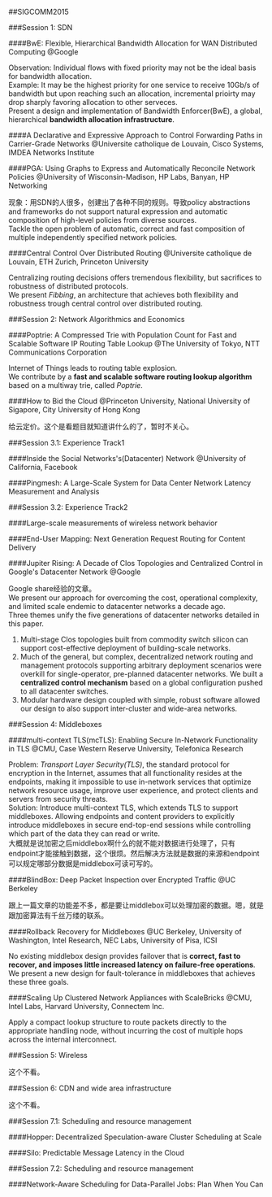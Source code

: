 ##SIGCOMM2015

###Session 1: SDN

####BwE: Flexible, Hierarchical Bandwidth Allocation for WAN Distributed Computing
@Google  

Observation: Individual flows with fixed priority may not be the ideal basis for bandwidth allocation.  
Example: It may be the highest priority for one service to receive 10Gb/s of bandwidth but upon reaching such an allocation, incremental prioirty may drop sharply favoring allocation to other serveces.  
Present a design and implementation of Bandwidth Enforcer(BwE), a global, hierarchical **bandwidth allocation infrastructure**.  

####A Declarative and Expressive Approach to Control Forwarding Paths in Carrier-Grade Networks
@Universite catholique de Louvain, Cisco Systems, IMDEA Networks Institute  

####PGA: Using Graphs to Express and Automatically Reconcile Network Policies
@University of Wisconsin-Madison, HP Labs, Banyan, HP Networking  

现象：用SDN的人很多，创建出了各种不同的规则。导致policy abstractions and frameworks do not support natural expression and automatic composition of high-level policies from diverse sources.  
Tackle the open problem of automatic, correct and fast composition of multiple independently specified network policies.  

####Central Control Over Distributed Routing
@Universite catholique de Louvain, ETH Zurich, Princeton University  

Centralizing routing decisions offers tremendous flexibility, but sacrifices to robustness of distributed protocols.  
We present *Fibbing*, an architecture that achieves both flexibility and robustness trough central control over distributed routing.  

###Session 2: Network Algorithmics and Economics

####Poptrie: A Compressed Trie with Population Count for Fast and Scalable Software IP Routing Table Lookup
@The University of Tokyo, NTT Communications Corporation  

Internet of Things leads to routing table explosion.   
We contribute by a **fast and scalable software routing lookup algorithm** based on a multiway trie, called *Poptrie*.  

####How to Bid the Cloud
@Princeton University, National University of Sigapore, City University of Hong Kong  

给云定价。这个是看题目就知道讲什么的了，暂时不关心。  

###Session 3.1: Experience Track1

####Inside the Social Networks's(Datacenter) Network
@University of California, Facebook  

####Pingmesh: A Large-Scale System for Data Center Network Latency Measurement and Analysis

###Session 3.2: Experience Track2

####Large-scale measurements of wireless network behavior

####End-User Mapping: Next Generation Request Routing for Content Delivery

####Jupiter Rising: A Decade of Clos Topologies and Centralized Control in Google's Datacenter Network
@Google  

Google share经验的文章。  
We present our approach for overcoming the cost, operational complexity, and limited scale endemic to datacenter networks a decade ago.  
Three themes unify the five generations of datacenter networks detailed in this paper.  

1. Multi-stage Clos topologies built from commodity switch silicon can support cost-effective deployment of building-scale networks.
2. Much of the general, but complex, decentralized network routing and management protocols supporting arbitrary deployment scenarios were overkill for single-operator, pre-planned datacenter networks. We built a **centralized control mechanism** based on a global configuration pushed to all datacenter switches.  
3. Modular hardware design coupled with simple, robust software allowed our design to also support inter-cluster and wide-area networks.

###Session 4: Middleboxes

####multi-context TLS(mcTLS): Enabling Secure In-Network Functionality in TLS
@CMU, Case Western Reserve University, Telefonica Research  

Problem: *Transport Layer Security(TLS)*, the standard protocol for encryption in the Internet, assumes that all functionality resides at the endpoints, making it impossible to use in-network services that optimize network resource usage, improve user experience, and protect clients and servers from security threats.  
Solution: Introduce multi-context TLS, which extends TLS to support middleboxes. Allowing endpoints and content providers to explicitly introduce middleboxes in secure end-top-end sessions while controlling which part of the data they can read or write.  
大概就是说加密之后middlebox啊什么的就不能对数据进行处理了，只有endpoint才能接触到数据，这个很烦。然后解决方法就是数据的来源和endpoint可以规定哪部分数据是middlebox可读可写的。  

####BlindBox: Deep Packet Inspection over Encrypted Traffic
@UC Berkeley  

跟上一篇文章的功能差不多，都是要让middlebox可以处理加密的数据。嗯，就是跟加密算法有千丝万缕的联系。  

####Rollback Recovery for Middleboxes
@UC Berkeley, University of Washington, Intel Research, NEC Labs, University of Pisa, ICSI  

No existing middlebox design provides failover that is **correct, fast to recover, and imposes little increased latency on failure-free operations**.  
We present a new design for fault-tolerance in middleboxes that achieves these three goals.  

####Scaling Up Clustered Network Appliances with ScaleBricks
@CMU, Intel Labs, Harvard University, Connectem Inc.  

Apply a compact lookup structure to route packets directly to the appropriate handling node, without incurring the cost of multiple hops across the internal interconnect.   

###Session 5: Wireless

这个不看。  

###Session 6: CDN and wide area infrastructure

这个不看。  

###Session 7.1: Scheduling and resource management

####Hopper: Decentralized Speculation-aware Cluster Scheduling at Scale



####Silo: Predictable Message Latency in the Cloud

###Session 7.2: Scheduling and resource management

####Network-Aware Scheduling for Data-Parallel Jobs: Plan When You Can
